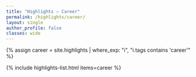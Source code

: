 ```yaml
---
title: "Highlights — Career"
permalink: /highlights/career/
layout: single
author_profile: false
classes: wide
---
```


{% assign career = site.highlights | where_exp: "i", "i.tags contains 'career'" %}

{% include highlights-list.html items=career %}
